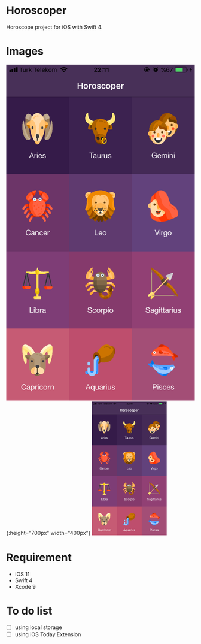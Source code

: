 # Horoscoper
Horoscope project for iOS with Swift 4.

# Images

![](/ScreenShots/IMG_1724.png){:height="700px" width="400px"}
<img width="200" alt="portfolio_view" src="/ScreenShots/IMG_1724.png">
# Requirement

* iOS 11
* Swift 4
* Xcode 9

# To do list

  - [ ] using local storage
  - [ ] using iOS Today Extension
